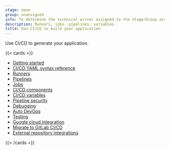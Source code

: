 ```yaml
---
stage: none
group: unassigned
info: To determine the technical writer assigned to the Stage/Group associated with this page, see https://handbook.gitlab.com/handbook/product/ux/technical-writing/#assignments
description: Runners, jobs, pipelines, variables.
title: Use CI/CD to build your application
---
```


Use CI/CD to generate your application.

{{< cards >}}

- [Getting started](../ci/_index.md)
- [CI/CD YAML syntax reference](../ci/yaml/_index.md)
- [Runners](../ci/runners/_index.md)
- [Pipelines](../ci/pipelines/_index.md)
- [Jobs](../ci/jobs/_index.md)
- [CI/CD components](../ci/components/_index.md)
- [CI/CD variables](../ci/variables/_index.md)
- [Pipeline security](../ci/pipelines/pipeline_security.md)
- [Debugging](../ci/debugging.md)
- [Auto DevOps](autodevops/_index.md)
- [Testing](../ci/testing/_index.md)
- [Google cloud integration](../ci/gitlab_google_cloud_integration/_index.md)
- [Migrate to GitLab CI/CD](../ci/migration/plan_a_migration.md)
- [External repository integrations](../ci/ci_cd_for_external_repos/_index.md)

{{< /cards >}}
